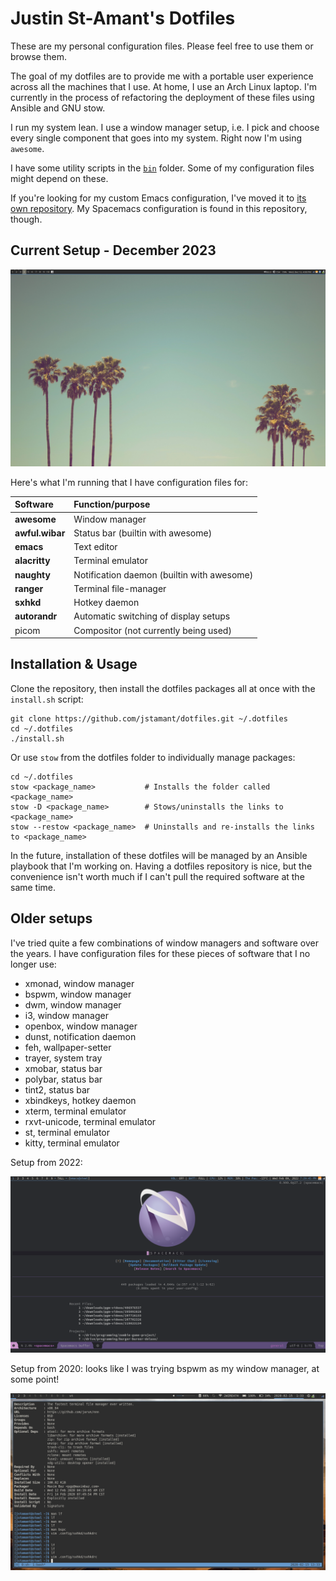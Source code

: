 # Justin St-Amant's Dotfiles

These are my personal configuration files. Please feel free to use them or browse them.

The goal of my dotfiles are to provide me with a portable user experience across
all the machines that I use. At home, I use an Arch Linux laptop. I'm currently
in the process of refactoring the deployment of these files using Ansible and
GNU stow.

I run my system lean. I use a window manager setup, i.e. I pick and choose
every single component that goes into my system. Right now I'm using `awesome`.

I have some utility scripts in the [`bin`](/bin) folder.
Some of my configuration files might depend on these.

If you're looking for my custom Emacs configuration, I've moved it to
[its own repository](https://github.com/jstamant/.emacs.d).
My Spacemacs configuration is found in this repository, though.

## Current Setup - December 2023

![Screenshot](/.assets/2023-12-13-160853-scrot.png)

Here's what I'm running that I have configuration files for:

| Software        | Function/purpose                           |
| :-------------- | :----------------------------------------- |
| **awesome**     | Window manager                             |
| **awful.wibar** | Status bar (builtin with awesome)          |
| **emacs**       | Text editor                                |
| **alacritty**   | Terminal emulator                          |
| **naughty**     | Notification daemon (builtin with awesome) |
| **ranger**      | Terminal file-manager                      |
| **sxhkd**       | Hotkey daemon                              |
| **autorandr**   | Automatic switching of display setups      |
| picom           | Compositor (not currently being used)      |


## Installation & Usage

Clone the repository, then install the dotfiles packages all at once with the
`install.sh` script:

```
git clone https://github.com/jstamant/dotfiles.git ~/.dotfiles
cd ~/.dotfiles
./install.sh
```

Or use `stow` from the dotfiles folder to individually manage packages:

```
cd ~/.dotfiles
stow <package_name>           # Installs the folder called <package_name>
stow -D <package_name>        # Stows/uninstalls the links to <package_name>
stow --restow <package_name>  # Uninstalls and re-installs the links to <package_name>
```

In the future, installation of these dotfiles will be managed by an Ansible
playbook that I'm working on. Having a dotfiles repository is nice, but the
convenience isn't worth much if I can't pull the required software at the same
time.

## Older setups

I've tried quite a few combinations of window managers and software over the
years. I have configuration files for these pieces of software that I no longer
use:

- xmonad, window manager
- bspwm, window manager
- dwm, window manager
- i3, window manager
- openbox, window manager
- dunst, notification daemon
- feh, wallpaper-setter
- trayer, system tray
- xmobar, status bar
- polybar, status bar
- tint2, status bar
- xbindkeys, hotkey daemon
- xterm, terminal emulator
- rxvt-unicode, terminal emulator
- st, terminal emulator
- kitty, terminal emulator

Setup from 2022:

![Screenshot](/.assets/2022-02-09-192945-scrot.png)

Setup from 2020: looks like I was trying bspwm as my window manager, at some point!

![Screenshot](/.assets/2020-02-15-133338-scrot.png)
